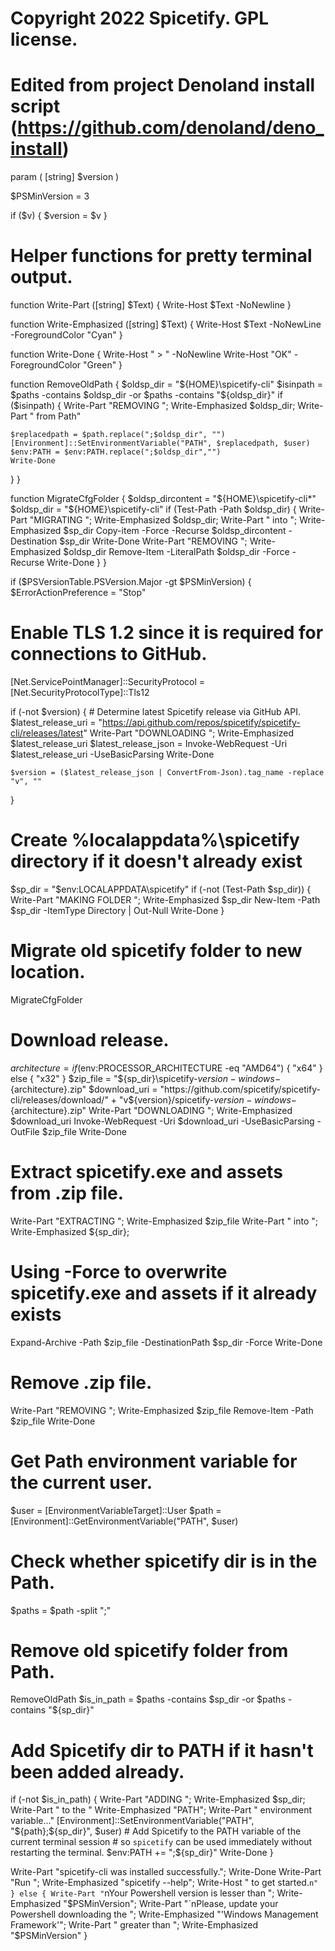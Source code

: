# Copyright 2022 Spicetify. GPL license.
# Edited from project Denoland install script (https://github.com/denoland/deno_install)
param (
  [string] $version
)

$PSMinVersion = 3

if ($v) {
    $version = $v
}

# Helper functions for pretty terminal output.
function Write-Part ([string] $Text) {
  Write-Host $Text -NoNewline
}

function Write-Emphasized ([string] $Text) {
  Write-Host $Text -NoNewLine -ForegroundColor "Cyan"
}

function Write-Done {
  Write-Host " > " -NoNewline
  Write-Host "OK" -ForegroundColor "Green"
}

function RemoveOldPath {
  $oldsp_dir = "${HOME}\spicetify-cli"
  $isinpath = $paths -contains $oldsp_dir -or $paths -contains "${oldsp_dir}\"
  if ($isinpath) {
    Write-Part "REMOVING       "; Write-Emphasized $oldsp_dir; Write-Part " from Path"

    $replacedpath = $path.replace(";$oldsp_dir", "")
    [Environment]::SetEnvironmentVariable("PATH", $replacedpath, $user)
    $env:PATH = $env:PATH.replace(";$oldsp_dir","")
    Write-Done
  }
}

function MigrateCfgFolder {
  $oldsp_dircontent = "${HOME}\spicetify-cli\*"
  $oldsp_dir = "${HOME}\spicetify-cli"
  if (Test-Path -Path $oldsp_dir) {
    Write-Part "MIGRATING      "; Write-Emphasized $oldsp_dir; Write-Part " into ";  Write-Emphasized $sp_dir
    Copy-item -Force -Recurse $oldsp_dircontent -Destination $sp_dir
    Write-Done
    Write-Part "REMOVING       "; Write-Emphasized $oldsp_dir
    Remove-Item -LiteralPath $oldsp_dir -Force -Recurse
    Write-Done
  }
}

if ($PSVersionTable.PSVersion.Major -gt $PSMinVersion) {
  $ErrorActionPreference = "Stop"

  # Enable TLS 1.2 since it is required for connections to GitHub.
  [Net.ServicePointManager]::SecurityProtocol = [Net.SecurityProtocolType]::Tls12

  if (-not $version) {
    # Determine latest Spicetify release via GitHub API.
    $latest_release_uri =
    "https://api.github.com/repos/spicetify/spicetify-cli/releases/latest"
    Write-Part "DOWNLOADING    "; Write-Emphasized $latest_release_uri
    $latest_release_json = Invoke-WebRequest -Uri $latest_release_uri -UseBasicParsing
    Write-Done

    $version = ($latest_release_json | ConvertFrom-Json).tag_name -replace "v", ""
  }

  # Create %localappdata%\spicetify directory if it doesn't already exist
  $sp_dir = "$env:LOCALAPPDATA\spicetify"
  if (-not (Test-Path $sp_dir)) {
    Write-Part "MAKING FOLDER  "; Write-Emphasized $sp_dir
    New-Item -Path $sp_dir -ItemType Directory | Out-Null
    Write-Done
  }

  # Migrate old spicetify folder to new location.
  MigrateCfgFolder

  # Download release.
  $architecture = if ($env:PROCESSOR_ARCHITECTURE -eq "AMD64") { "x64" } else { "x32" }
  $zip_file = "${sp_dir}\spicetify-${version}-windows-${architecture}.zip"
  $download_uri = "https://github.com/spicetify/spicetify-cli/releases/download/" +
  "v${version}/spicetify-${version}-windows-${architecture}.zip"
  Write-Part "DOWNLOADING    "; Write-Emphasized $download_uri
  Invoke-WebRequest -Uri $download_uri -UseBasicParsing -OutFile $zip_file
  Write-Done

  # Extract spicetify.exe and assets from .zip file.
  Write-Part "EXTRACTING     "; Write-Emphasized $zip_file
  Write-Part " into "; Write-Emphasized ${sp_dir};
  # Using -Force to overwrite spicetify.exe and assets if it already exists
  Expand-Archive -Path $zip_file -DestinationPath $sp_dir -Force
  Write-Done

  # Remove .zip file.
  Write-Part "REMOVING       "; Write-Emphasized $zip_file
  Remove-Item -Path $zip_file
  Write-Done

  # Get Path environment variable for the current user.
  $user = [EnvironmentVariableTarget]::User
  $path = [Environment]::GetEnvironmentVariable("PATH", $user)

  # Check whether spicetify dir is in the Path.
  $paths = $path -split ";"

  # Remove old spicetify folder from Path.
  RemoveOldPath
  $is_in_path = $paths -contains $sp_dir -or $paths -contains "${sp_dir}\"

  # Add Spicetify dir to PATH if it hasn't been added already.
  if (-not $is_in_path) {
    Write-Part "ADDING         "; Write-Emphasized $sp_dir; Write-Part " to the "
    Write-Emphasized "PATH"; Write-Part " environment variable..."
    [Environment]::SetEnvironmentVariable("PATH", "${path};${sp_dir}", $user)
    # Add Spicetify to the PATH variable of the current terminal session
    # so `spicetify` can be used immediately without restarting the terminal.
    $env:PATH += ";${sp_dir}"
    Write-Done
  }

  Write-Part "spicetify-cli was installed successfully."; Write-Done
  Write-Part "Run "; Write-Emphasized "spicetify --help"; Write-Host " to get started.`n"
} else {
  Write-Part "`nYour Powershell version is lesser than "; Write-Emphasized "$PSMinVersion";
  Write-Part "`nPlease, update your Powershell downloading the "; Write-Emphasized "'Windows Management Framework'"; Write-Part " greater than "; Write-Emphasized "$PSMinVersion"
}

